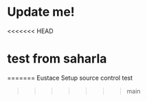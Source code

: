 # Update me!
<<<<<<< HEAD
# test from saharla
=======
Eustace Setup source control test
>>>>>>> main
